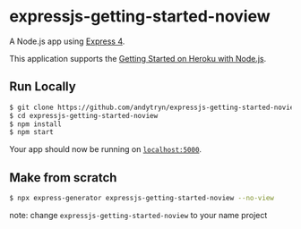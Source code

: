 # expressjs-getting-started-noview

A Node.js app using [Express 4](http://expressjs.com/).

This application supports the [Getting Started on Heroku with Node.js](https://github.com/heroku/node-js-getting-started).

## Run Locally

```sh
$ git clone https://github.com/andytryn/expressjs-getting-started-noview.git # or clone your own fork
$ cd expressjs-getting-started-noview
$ npm install
$ npm start
```
Your app should now be running on [`localhost:5000`](http://localhost:5000/).

## Make from scratch

```sh
$ npx express-generator expressjs-getting-started-noview --no-view
```
note: change `expressjs-getting-started-noview` to your name project